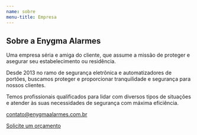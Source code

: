 ```yaml
---
name: sobre
menu-title: Empresa
---
```


<div class="wrapper" data-grid="spacing">
    <div data-cell="1of2"></div>
    <div data-cell="1of2" class="sobre-excerpt">
        <h2>Sobre a Enygma Alarmes</h2>
        <p>Uma empresa séria e amiga do cliente, que assume a missão de proteger e asegurar seu estabelecimento ou residência.</p>
        <p>Desde 2013 no ramo de segurança eletrônica e automatizadores de portões, buscamos proteger e proporcionar tranquilidade e segurança para nossos clientes.</p>
        <p>Temos profissionais qualificados para lidar com diversos tipos de situações e atender às suas necessidades de segurança com máxima eficiência.</p>
        <p><a href="#">contato@enygmaalarmes.com.br</a></p>
        <p><a href="#" data-btn>Solicite um orçamento</a></p>
    </div>
</div>